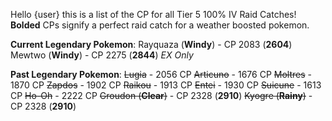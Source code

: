 Hello {user} this is a list of the CP for all Tier 5 100% IV Raid Catches! **Bolded** CPs signify a perfect raid catch for a weather boosted pokemon.

__Current Legendary Pokemon__:
Rayquaza (**Windy**) - CP 2083 (**2604**)
Mewtwo (**Windy**) - CP 2275 (**2844**) *EX Only*

__Past Legendary Pokemon__:
~~Lugia~~ - 2056 CP
~~Articuno~~ - 1676 CP
~~Moltres~~ - 1870 CP
~~Zapdos~~ - 1902 CP
~~Raikou~~ - 1913 CP
~~Entei~~ - 1930 CP
~~Suicune~~ - 1613 CP
~~Ho-Oh~~ - 2222 CP
~~Groudon (**Clear**)~~ - CP 2328 (**2910**)
~~Kyogre (**Rainy**)~~ - CP 2328 (**2910**)
